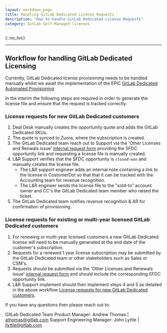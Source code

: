 ```yaml
---
layout: markdown_page
title: Handling GitLab Dedicated License Requests
description: "How to handle GitLab Dedicated License Requests"
category: GitLab Self-Managed licenses
---
```


{:.no_toc}

----

## Workflow for handling GitLab Dedicated Licensing

Currently, GitLab Dedicated license provisioning needs to be handled manually whilst we await the implementation of the EPIC [GitLab Dedicated Automated Provisioning](https://gitlab.com/groups/gitlab-org/-/epics/8799) 

In the interim the following steps are required in order to generate the license file and ensure that the request is tracked correctly.

### License requests for new GitLab Dedicated customers

1. Deal Desk manually creates the opportunity quote and adds the GitLab Dedicated SKUs.
1. The quote is synced to Zuora, where the subscription is created.
1. The GitLab Dedicated team reach out to Support via the 'Other Licenses and Renwals issue' [internal request form](https://gitlab-com.gitlab.io/support/internal-requests-form/) providing the SFDC opportunity link and requesting a license file is manually created.
1. L&R Support verifies that the SFDC opportunity is `closed-won` and manually creates the license file.
   - The L&R support engineer adds an internal note containing a link to the license in CustomerDot so that that it can be tracked with the Accounting team for revenue recognition.
   - The L&R engineer sends the license file to the "sold-to" account owner and CC's the GitLab Dedicated team member who raised the ticket. 
1. The GitLab Dedicated team notifies revenue recognition & AR for confirmation of provisioning.

### License requests for existing or multi-year licensed GitLab Dedicated customers

1. For renewing or multi-year licensed customers a new GitLab Dedicated license will need to be manually generated at the end date of the customer's subscription.
1. Requests for a renewed 1 year license subscription may be submitted by the GitLab Dedicated team or other stakeholders such as Sales or CSM's.
1. Requests should be submitted via the 'Other Licenses and Renewals issue' [internal request form](https://gitlab-com.gitlab.io/support/internal-requests-form/) and should include the corresponding SFDC opportunity link.
1. L&R Support implement should then implement steps 4 and 5 as detailed in the above workflow [License requests for new GitLab Dedicated customers](https://about.gitlab.com/handbook/support/license-and-renewals/workflows/self-managed/how-to-handle-gitlab-dedicated-licensing.html#license-requests-for-existing-or-multi-year-licensed-gitLab-dedicated-customers).

If you have any questions then please reach out to:

GitLab Dedicated Team Product Manager: Andrew Thomas | athomas@gitlab.com
Support Engineering Manager: John Lyttle | jlyttle@gitlab.com  
